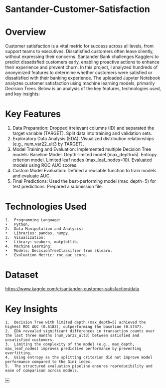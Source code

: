 # Santander-Customer-Satisfaction
# Overview
Customer satisfaction is a vital metric for success across all levels, from support teams to executives. Dissatisfied customers often leave silently, without expressing their concerns. Santander Bank challenges Kagglers to predict dissatisfied customers early, enabling proactive actions to enhance their experience and prevent churn. In this project, I analyzed hundreds of anonymized features to determine whether customers were satisfied or dissatisfied with their banking experience.
The uploaded Jupyter Notebook analyzes customer satisfaction using machine learning models, primarily Decision Trees. Below is an analysis of the key features, technologies used, and key insights:

# Key Features
1.	Data Preparation:
Dropped irrelevant columns (ID) and separated the target variable (TARGET).
Split data into training and validation sets.
2.	Exploratory Data Analysis (EDA):
Visualized distribution relationships (e.g., num_var22_ult3 by TARGET).
3.	Model Training and Evaluation:
Implemented multiple Decision Tree models:
Baseline Model.
Depth-limited model (max_depth=5).
Entropy criterion model.
Limited leaf nodes (max_leaf_nodes=10).
Evaluated models using ROC AUC scores.
4.	Custom Model Evaluation:
Defined a reusable function to train models and evaluate AUC.
5.	Final Predictions:
Used the best-performing model (max_depth=5) for test predictions.
Prepared a submission file.

# Technologies Used
	1.	Programming Language:
	•	Python.
	2.	Data Manipulation and Analysis:
	•	Libraries: pandas, numpy.
	3.	Visualization:
	•	Library: seaborn, matplotlib.
	4.	Machine Learning:
	•	Models: DecisionTreeClassifier from sklearn.
	•	Evaluation Metric: roc_auc_score.
# Dataset
https://www.kaggle.com/c/santander-customer-satisfaction/data

# Key Insights
	1.	Decision Tree with limited depth (max_depth=5) achieved the highest ROC AUC (0.8183), outperforming the baseline (0.5747).
	2.	EDA revealed significant differences in transaction counts over the last three months (num_var22_ult3) between satisfied and unsatisfied customers.
	3.	Limiting the complexity of the model (e.g., max_depth, max_leaf_nodes) improves predictive performance by preventing overfitting.
	4.	Using entropy as the splitting criterion did not improve model performance compared to the Gini index.
	5.	The structured evaluation pipeline ensures reproducibility and ease of comparison across models.

￼
